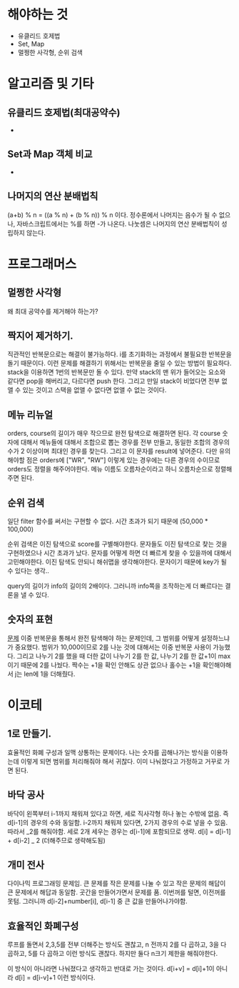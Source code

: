 # 해야하는 것

- 유클리드 호제법
- Set, Map
- 멀쩡한 사각형, 순위 검색

# 알고리즘 및 기타

## 유클리드 호제법(최대공약수)

-

## Set과 Map 객체 비교

-

## 나머지의 연산 분배법칙

(a+b) % n = ((a % n) + (b % n)) % n 이다.
정수론에서 나머지는 음수가 될 수 없으나, 자바스크립트에서는 %를 하면 -가 나온다.
나눗셈은 나머지의 연산 분배법칙이 성립하지 않는다.

# 프로그래머스

## 멀쩡한 사각형

왜 최대 공약수를 제거해야 하는가?

## 짝지어 제거하기.

직관적인 반복문으로는 해결이 불가능하다. i를 초기화하는 과정에서 불필요한 반복문을 돌기 때문이다. 이런 문제를 해결하기 위해서는 반복문을 줄일 수 있는 방법이 필요하다.
stack을 이용하면 1번의 반복문만 돌 수 있다. 만약 stack의 맨 위가 들어오는 요소와 같다면 pop을 해버리고, 다르다면 push 한다. 그리고 만일 stack이 비었다면 전부 없앨 수 있는 것이고 스택을 없앨 수 없다면 없앨 수 없는 것이다.

## 메뉴 리뉴얼

orders, course의 길이가 매우 작으므로 완전 탐색으로 해결하면 된다. 각 course 숫자에 대해서 메뉴들에 대해서 조합으로 뽑는 경우를 전부 만들고, 동일한 조합의 경우의 수가 2 이상이며 최대인 경우를 찾는다. 그리고 이 문자를 result에 넣어준다. 다만 유의해야할 점은 orders에 ["WR", "RW"] 이렇게 있는 경우에는 다른 경우의 수이므로 orders도 정렬을 해주어야한다. 메뉴 이름도 오름차순이라고 하니 오름차순으로 정렬해주면 된다.

## 순위 검색

일단 filter 함수를 써서는 구현할 수 없다. 시간 초과가 되기 때문에 (50,000 \* 100,000)

순위 검색은 이진 탐색으로 score를 구별해야한다. 문자들도 이진 탐색으로 찾는 것을 구현하였으나 시간 초과가 났다. 문자를 어떻게 하면 더 빠르게 찾을 수 있을까에 대해서 고민해야한다.
이진 탐색도 안되니 해쉬맵을 생각해야한다. 문자이기 때문에 key가 될 수 있다는 생각..

query의 길이가 info의 길이의 2배이다. 그러니까 info쪽을 조작하는게 더 빠르다는 결론을 낼 수 있다.

## 숫자의 표현

[문제](https://programmers.co.kr/learn/courses/30/lessons/12924?language=javascript)
이중 반복문을 통해서 완전 탐색해야 하는 문제인데, 그 범위를 어떻게 설정하느냐가 중요했다. 범위가 10,000이므로 2를 나눈 것에 대해서는 이중 반복문 사용이 가능했다. 그리고 나누기 2를 했을 때 더한 값이 나누기 2를 한 값, 나누기 2를 한 값+1이 max 이기 때문에 2를 나눴다. 짝수는 +1을 확인 안해도 상관 없으나 홀수는 +1을 확인해야해서 j는 len에 1을 더해줬다.

# 이코테

## 1로 만들기.

효율적인 화폐 구성과 일맥 상통하는 문제이다. 나는 숫자를 곱해나가는 방식을 이용하는데 이렇게 되면 범위를 처리해줘야 해서 귀찮다. 이미 나눠졌다고 가정하고 거꾸로 가면 된다.

## 바닥 공사

바닥이 왼쪽부터 i-1까지 채워져 있다고 하면, 세로 직사각형 하나 놓는 수밖에 없음. 즉 d[i-1]의 경우의 수와 동일함. i-2까지 채워져 있다면, 2가지 경우의 수로 넣을 수 있음. 따라서 _2를 해줘야함. 세로 2개 세우는 경우는 d[i-1]에 포함되므로 생략. d[i] = d[i-1] + d[i-2] _ 2 (더해주므로 생략해도됨)

## 개미 전사

다이나믹 프로그래밍 문제임. 큰 문제를 작은 문제를 나눌 수 있고 작은 문제의 해답이 큰 문제에서 해답과 동일함. 곳간을 만들어가면서 문제를 품. 이번꺼를 털면, 이전꺼를 못텀. 그러니까 d[i-2]+number[i], d[i-1] 중 큰 값을 만들어나가야함.

## 효율적인 화폐구성

루프를 돌면서 2,3,5를 전부 더해주는 방식도 괜찮고, n 전까지 2를 다 곱하고, 3을 다 곱하고, 5를 다 곱하고 이런 방식도 괜찮다. 하지만 둘다 n크기 제한을 해줘야한다.

이 방식이 아니라면 나눠졌다고 생각하고 반대로 가는 것이다. d[i+v] = d[i]+1이 아니라 d[i] = d[i-v]+1 이런 방식이다.

